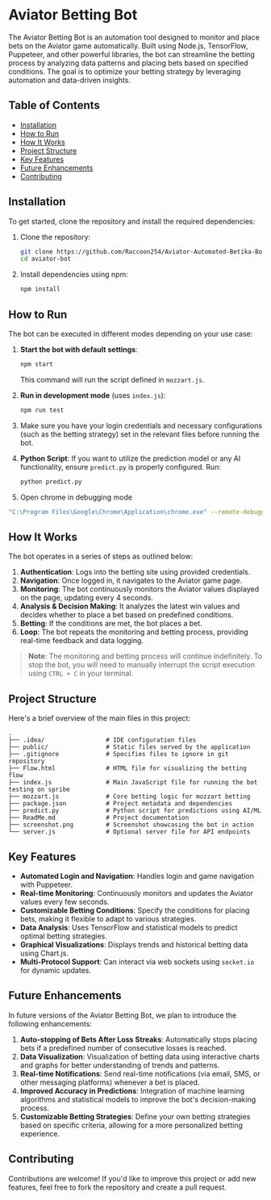 # Aviator Betting Bot

The Aviator Betting Bot is an automation tool designed to monitor and place bets on the Aviator game automatically. Built using Node.js, TensorFlow, Puppeteer, and other powerful libraries, the bot can streamline the betting process by analyzing data patterns and placing bets based on specified conditions. The goal is to optimize your betting strategy by leveraging automation and data-driven insights.

## Table of Contents
- [Installation](#installation)
- [How to Run](#how-to-run)
- [How It Works](#how-it-works)
- [Project Structure](#project-structure)
- [Key Features](#key-features)
- [Future Enhancements](#future-enhancements)
- [Contributing](#contributing)

## Installation
To get started, clone the repository and install the required dependencies:

1. Clone the repository:
    ```bash
    git clone https://github.com/Raccoon254/Aviator-Automated-Betika-Bot.git aviator-bot
    cd aviator-bot
    ```

2. Install dependencies using npm:
    ```bash
    npm install
    ```

## How to Run
The bot can be executed in different modes depending on your use case:

1. **Start the bot with default settings**:
    ```bash
    npm start
    ```
   This command will run the script defined in `mozzart.js`.

2. **Run in development mode** (uses `index.js`):
    ```bash
    npm run test
    ```

3. Make sure you have your login credentials and necessary configurations (such as the betting strategy) set in the relevant files before running the bot.

4. **Python Script**: If you want to utilize the prediction model or any AI functionality, ensure `predict.py` is properly configured. Run:
    ```bash
    python predict.py
    ```

5. Open chrome in debugging mode 
```bash
"C:\Program Files\Google\Chrome\Application\chrome.exe" --remote-debugging-port=9222
```

## How It Works
The bot operates in a series of steps as outlined below:

1. **Authentication**: Logs into the betting site using provided credentials.
2. **Navigation**: Once logged in, it navigates to the Aviator game page.
3. **Monitoring**: The bot continuously monitors the Aviator values displayed on the page, updating every 4 seconds.
4. **Analysis & Decision Making**: It analyzes the latest win values and decides whether to place a bet based on predefined conditions.
5. **Betting**: If the conditions are met, the bot places a bet.
6. **Loop**: The bot repeats the monitoring and betting process, providing real-time feedback and data logging.

> **Note**: The monitoring and betting process will continue indefinitely. To stop the bot, you will need to manually interrupt the script execution using `CTRL + C` in your terminal.

## Project Structure
Here's a brief overview of the main files in this project:

```plaintext
.
├── .idea/                 # IDE configuration files
├── public/                # Static files served by the application
├── .gitignore             # Specifies files to ignore in git repository
├── Flow.html              # HTML file for visualizing the betting flow
├── index.js               # Main JavaScript file for running the bot testing on spribe
├── mozzart.js             # Core betting logic for mozzart betting
├── package.json           # Project metadata and dependencies
├── predict.py             # Python script for predictions using AI/ML
├── ReadMe.md              # Project documentation
├── screenshot.png         # Screenshot showcasing the bot in action
└── server.js              # Optional server file for API endpoints
```

## Key Features
- **Automated Login and Navigation**: Handles login and game navigation with Puppeteer.
- **Real-time Monitoring**: Continuously monitors and updates the Aviator values every few seconds.
- **Customizable Betting Conditions**: Specify the conditions for placing bets, making it flexible to adapt to various strategies.
- **Data Analysis**: Uses TensorFlow and statistical models to predict optimal betting strategies.
- **Graphical Visualizations**: Displays trends and historical betting data using Chart.js.
- **Multi-Protocol Support**: Can interact via web sockets using `socket.io` for dynamic updates.

## Future Enhancements
In future versions of the Aviator Betting Bot, we plan to introduce the following enhancements:

1. **Auto-stopping of Bets After Loss Streaks**: Automatically stops placing bets if a predefined number of consecutive losses is reached.
2. **Data Visualization**: Visualization of betting data using interactive charts and graphs for better understanding of trends and patterns.
3. **Real-time Notifications**: Send real-time notifications (via email, SMS, or other messaging platforms) whenever a bet is placed.
4. **Improved Accuracy in Predictions**: Integration of machine learning algorithms and statistical models to improve the bot's decision-making process.
5. **Customizable Betting Strategies**: Define your own betting strategies based on specific criteria, allowing for a more personalized betting experience.

## Contributing
Contributions are welcome! If you'd like to improve this project or add new features, feel free to fork the repository and create a pull request.